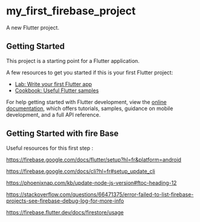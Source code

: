 # my_first_firebase_project

A new Flutter project.

## Getting Started

This project is a starting point for a Flutter application.

A few resources to get you started if this is your first Flutter project:

- [Lab: Write your first Flutter app](https://docs.flutter.dev/get-started/codelab)
- [Cookbook: Useful Flutter samples](https://docs.flutter.dev/cookbook)

For help getting started with Flutter development, view the
[online documentation](https://docs.flutter.dev/), which offers tutorials,
samples, guidance on mobile development, and a full API reference.

## Getting Started with fire Base

Useful resources for this first step :

https://firebase.google.com/docs/flutter/setup?hl=fr&platform=android

https://firebase.google.com/docs/cli?hl=fr#setup_update_cli

https://phoenixnap.com/kb/update-node-js-version#ftoc-heading-12

https://stackoverflow.com/questions/66471375/error-failed-to-list-firebase-projects-see-firebase-debug-log-for-more-info

https://firebase.flutter.dev/docs/firestore/usage


